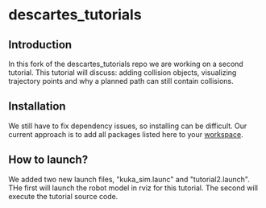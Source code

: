 # descartes_tutorials

## Introduction
In this fork of the descartes_tutorials repo we are working on a second tutorial.
This tutorial will discuss: adding collision objects, visualizing trajectory points and why a planned path can still contain collisions.

## Installation

We still have to fix dependency issues, so installing can be difficult.
Our current approach is to add all packages listed here to your [workspace](http://wiki.ros.org/catkin/Tutorials/create_a_workspace).

## How to launch?

We added two new launch files, "kuka_sim.launc" and "tutorial2.launch".
THe first will launch the robot model in rviz for this tutorial.
The second will execute the tutorial source code.

